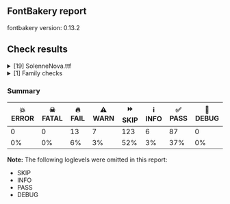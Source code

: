 ## FontBakery report

fontbakery version: 0.13.2







## Check results



<details><summary>[19] SolenneNova.ttf</summary>
<div>
<details>
    <summary>🔥 <b>FAIL</b> Checking OS/2 usWinAscent & usWinDescent. <a href="https://fontbakery.readthedocs.io/en/stable/fontbakery/checks/universal.html#family-win-ascent-and-descent">family/win_ascent_and_descent</a></summary>
    <div>







* 🔥 **FAIL** <p>OS/2.usWinDescent value should be equal or greater than 816, but got 811 instead</p>
 [code: descent]



</div>
</details>

<details>
    <summary>🔥 <b>FAIL</b> Checking Vertical Metric Linegaps. <a href="https://fontbakery.readthedocs.io/en/stable/fontbakery/checks/universal.html#linegaps">linegaps</a></summary>
    <div>







* 🔥 **FAIL** <p>hhea lineGap is not equal to 0.</p>
<p><em>Overridden</em>: This check was originally a WARN but was
overridden by the universal profile:
For Google Fonts, all messages from this check are considered FAILs.</p>
 [code: hhea]



</div>
</details>

<details>
    <summary>🔥 <b>FAIL</b> Checking OS/2 Metrics match hhea Metrics. <a href="https://fontbakery.readthedocs.io/en/stable/fontbakery/checks/universal.html#os2-metrics-match-hhea">os2_metrics_match_hhea</a></summary>
    <div>







* 🔥 **FAIL** <p>OS/2 sTypoAscender (1638) and hhea ascent (2097) must be equal.</p>
 [code: ascender]



</div>
</details>

<details>
    <summary>🔥 <b>FAIL</b> Font contains glyphs for whitespace characters? <a href="https://fontbakery.readthedocs.io/en/stable/fontbakery/checks/universal.html#whitespace-glyphs">whitespace_glyphs</a></summary>
    <div>







* 🔥 **FAIL** <p>Whitespace glyph missing for codepoint 0x00A0.</p>
 [code: missing-whitespace-glyph-0x00A0]



</div>
</details>

<details>
    <summary>🔥 <b>FAIL</b> Check family name for GF Guide compliance. <a href="https://fontbakery.readthedocs.io/en/stable/fontbakery/checks/googlefonts.html#googlefonts-family-name-compliance">googlefonts/family_name_compliance</a></summary>
    <div>







* 🔥 **FAIL** <p>&quot;SolenneNova&quot; is a CamelCased name. To solve this, simply use spaces instead in the font name.</p>
 [code: camelcase]



</div>
</details>

<details>
    <summary>🔥 <b>FAIL</b> Copyright notices match canonical pattern in fonts <a href="https://fontbakery.readthedocs.io/en/stable/fontbakery/checks/googlefonts.html#googlefonts-font-copyright">googlefonts/font_copyright</a></summary>
    <div>







* 🔥 **FAIL** <p>Name Table entry: Copyright notices should match a pattern similar to:</p>
<p>&quot;Copyright 2020 The Familyname Project Authors (git url)&quot;</p>
<p>But instead we have got:</p>
<p>&quot;Web Designer (c) 2025, All rights reserved&quot;</p>
 [code: bad-notice-format]



</div>
</details>

<details>
    <summary>🔥 <b>FAIL</b> Check license file has good copyright string. <a href="https://fontbakery.readthedocs.io/en/stable/fontbakery/checks/googlefonts.html#googlefonts-license-OFL-copyright">googlefonts/license/OFL_copyright</a></summary>
    <div>







* 🔥 **FAIL** <p>First line in license file is:</p>
<p>&quot;copyright 20** the my font project authors (<a href="https://github.com/googlefonts/googlefonts-project-template">https://github.com/googlefonts/googlefonts-project-template</a>)&quot;</p>
<p>which does not match the expected format, similar to:</p>
<p>&quot;Copyright 2022 The Familyname Project Authors (git url)&quot;</p>
 [code: bad-format]



</div>
</details>

<details>
    <summary>🔥 <b>FAIL</b> Check copyright namerecords match license file. <a href="https://fontbakery.readthedocs.io/en/stable/fontbakery/checks/googlefonts.html#googlefonts-name-license">googlefonts/name/license</a></summary>
    <div>







* 🔥 **FAIL** <p>Font lacks NameID 13 (LICENSE DESCRIPTION). A proper licensing entry must be set.</p>
 [code: missing]



</div>
</details>

<details>
    <summary>🔥 <b>FAIL</b> Checking file is named canonically. <a href="https://fontbakery.readthedocs.io/en/stable/fontbakery/checks/googlefonts.html#googlefonts-canonical-filename">googlefonts/canonical_filename</a></summary>
    <div>







* 🔥 **FAIL** <p>Expected &quot;SolenneNova-Book.ttf. Got SolenneNova.ttf.</p>
 [code: bad-filename]



</div>
</details>

<details>
    <summary>🔥 <b>FAIL</b> Check font names are correct <a href="https://fontbakery.readthedocs.io/en/stable/fontbakery/checks/googlefonts.html#googlefonts-font-names">googlefonts/font_names</a></summary>
    <div>







* 🔥 **FAIL** <p>Font names are incorrect:</p>
<table>
<thead>
<tr>
<th align="left">nameID</th>
<th align="left">current</th>
<th align="left">expected</th>
</tr>
</thead>
<tbody>
<tr>
<td align="left">Family Name</td>
<td align="left"><strong>SolenneNova</strong></td>
<td align="left"><strong>SolenneNova Book</strong></td>
</tr>
<tr>
<td align="left">Subfamily Name</td>
<td align="left">Regular</td>
<td align="left">Regular</td>
</tr>
<tr>
<td align="left">Full Name</td>
<td align="left"><strong>SolenneNova Book</strong></td>
<td align="left"><strong>SolenneNova Book Regular</strong></td>
</tr>
<tr>
<td align="left">Postscript Name</td>
<td align="left"><strong>SolenneNova</strong></td>
<td align="left"><strong>SolenneNovaBook-Regular</strong></td>
</tr>
<tr>
<td align="left">Typographic Family Name</td>
<td align="left"><strong>SolenneNova</strong></td>
<td align="left"><strong>N/A</strong></td>
</tr>
<tr>
<td align="left">Typographic Subfamily Name</td>
<td align="left"><strong>Book</strong></td>
<td align="left"><strong>N/A</strong></td>
</tr>
</tbody>
</table>
 [code: bad-names]



* ⚠️ **WARN** <p>Regular missing from full name</p>
 [code: lacks-regular]



</div>
</details>

<details>
    <summary>🔥 <b>FAIL</b> Check Google Fonts glyph coverage. <a href="https://fontbakery.readthedocs.io/en/stable/fontbakery/checks/googlefonts.html#googlefonts-glyph-coverage">googlefonts/glyph_coverage</a></summary>
    <div>







* 🔥 **FAIL** <p>Missing required codepoints:</p>
<pre><code>- 0x00A0 (NO-BREAK SPACE)


- 0x00A1 (INVERTED EXCLAMATION MARK)


- 0x00A2 (CENT SIGN)


- 0x00A5 (YEN SIGN)


- 0x00A7 (SECTION SIGN)


- 0x00A8 (DIAERESIS)


- 0x00A9 (COPYRIGHT SIGN)


- 0x00AA (FEMININE ORDINAL INDICATOR)


- 0x00AB (LEFT-POINTING DOUBLE ANGLE QUOTATION MARK)


- 0x00AE (REGISTERED SIGN)


- 0x00AF (MACRON)


- 0x00B0 (DEGREE SIGN)


- 0x00B4 (ACUTE ACCENT)


- 0x00B6 (PILCROW SIGN)


- 0x00B7 (MIDDLE DOT)


- 0x00B8 (CEDILLA)


- 0x00BA (MASCULINE ORDINAL INDICATOR)


- 0x00BB (RIGHT-POINTING DOUBLE ANGLE QUOTATION MARK)


- 0x00BF (INVERTED QUESTION MARK)


- 0x00C0 (LATIN CAPITAL LETTER A WITH GRAVE)


- 0x00C1 (LATIN CAPITAL LETTER A WITH ACUTE)


- 0x00C2 (LATIN CAPITAL LETTER A WITH CIRCUMFLEX)


- 0x00C3 (LATIN CAPITAL LETTER A WITH TILDE)


- 0x00C4 (LATIN CAPITAL LETTER A WITH DIAERESIS)


- 0x00C5 (LATIN CAPITAL LETTER A WITH RING ABOVE)


- 0x00C6 (LATIN CAPITAL LETTER AE)


- 0x00C7 (LATIN CAPITAL LETTER C WITH CEDILLA)


- 0x00C8 (LATIN CAPITAL LETTER E WITH GRAVE)


- 0x00C9 (LATIN CAPITAL LETTER E WITH ACUTE)


- 0x00CA (LATIN CAPITAL LETTER E WITH CIRCUMFLEX)


- 0x00CB (LATIN CAPITAL LETTER E WITH DIAERESIS)


- 0x00CC (LATIN CAPITAL LETTER I WITH GRAVE)


- 0x00CD (LATIN CAPITAL LETTER I WITH ACUTE)


- 0x00CE (LATIN CAPITAL LETTER I WITH CIRCUMFLEX)


- 0x00CF (LATIN CAPITAL LETTER I WITH DIAERESIS)


- 0x00D0 (LATIN CAPITAL LETTER ETH)


- 0x00D1 (LATIN CAPITAL LETTER N WITH TILDE)


- 0x00D2 (LATIN CAPITAL LETTER O WITH GRAVE)


- 0x00D3 (LATIN CAPITAL LETTER O WITH ACUTE)


- 0x00D4 (LATIN CAPITAL LETTER O WITH CIRCUMFLEX)


- 0x00D5 (LATIN CAPITAL LETTER O WITH TILDE)


- 0x00D6 (LATIN CAPITAL LETTER O WITH DIAERESIS)


- 0x00D7 (MULTIPLICATION SIGN)


- 0x00D8 (LATIN CAPITAL LETTER O WITH STROKE)


- 0x00D9 (LATIN CAPITAL LETTER U WITH GRAVE)


- 0x00DA (LATIN CAPITAL LETTER U WITH ACUTE)


- 0x00DB (LATIN CAPITAL LETTER U WITH CIRCUMFLEX)


- 0x00DC (LATIN CAPITAL LETTER U WITH DIAERESIS)


- 0x00DD (LATIN CAPITAL LETTER Y WITH ACUTE)


- 0x00DE (LATIN CAPITAL LETTER THORN)


- 0x00DF (LATIN SMALL LETTER SHARP S)


- 0x00E0 (LATIN SMALL LETTER A WITH GRAVE)


- 0x00E1 (LATIN SMALL LETTER A WITH ACUTE)


- 0x00E2 (LATIN SMALL LETTER A WITH CIRCUMFLEX)


- 0x00E3 (LATIN SMALL LETTER A WITH TILDE)


- 0x00E4 (LATIN SMALL LETTER A WITH DIAERESIS)


- 0x00E5 (LATIN SMALL LETTER A WITH RING ABOVE)


- 0x00E6 (LATIN SMALL LETTER AE)


- 0x00E7 (LATIN SMALL LETTER C WITH CEDILLA)


- 0x00E8 (LATIN SMALL LETTER E WITH GRAVE)


- 0x00E9 (LATIN SMALL LETTER E WITH ACUTE)


- 0x00EA (LATIN SMALL LETTER E WITH CIRCUMFLEX)


- 0x00EB (LATIN SMALL LETTER E WITH DIAERESIS)


- 0x00EC (LATIN SMALL LETTER I WITH GRAVE)


- 0x00ED (LATIN SMALL LETTER I WITH ACUTE)


- 0x00EE (LATIN SMALL LETTER I WITH CIRCUMFLEX)


- 0x00EF (LATIN SMALL LETTER I WITH DIAERESIS)


- 0x00F0 (LATIN SMALL LETTER ETH)


- 0x00F1 (LATIN SMALL LETTER N WITH TILDE)


- 0x00F2 (LATIN SMALL LETTER O WITH GRAVE)


- 0x00F3 (LATIN SMALL LETTER O WITH ACUTE)


- 0x00F4 (LATIN SMALL LETTER O WITH CIRCUMFLEX)


- 0x00F5 (LATIN SMALL LETTER O WITH TILDE)


- 0x00F6 (LATIN SMALL LETTER O WITH DIAERESIS)


- 0x00F7 (DIVISION SIGN)


- 0x00F8 (LATIN SMALL LETTER O WITH STROKE)


- 0x00F9 (LATIN SMALL LETTER U WITH GRAVE)


- 0x00FA (LATIN SMALL LETTER U WITH ACUTE)


- 0x00FB (LATIN SMALL LETTER U WITH CIRCUMFLEX)


- 0x00FC (LATIN SMALL LETTER U WITH DIAERESIS)


- 0x00FD (LATIN SMALL LETTER Y WITH ACUTE)


- 0x00FE (LATIN SMALL LETTER THORN)


- 0x00FF (LATIN SMALL LETTER Y WITH DIAERESIS)


- 0x0100 (LATIN CAPITAL LETTER A WITH MACRON)


- 0x0101 (LATIN SMALL LETTER A WITH MACRON)


- 0x0102 (LATIN CAPITAL LETTER A WITH BREVE)


- 0x0103 (LATIN SMALL LETTER A WITH BREVE)


- 0x0104 (LATIN CAPITAL LETTER A WITH OGONEK)


- 0x0105 (LATIN SMALL LETTER A WITH OGONEK)


- 0x0106 (LATIN CAPITAL LETTER C WITH ACUTE)


- 0x0107 (LATIN SMALL LETTER C WITH ACUTE)


- 0x010A (LATIN CAPITAL LETTER C WITH DOT ABOVE)


- 0x010B (LATIN SMALL LETTER C WITH DOT ABOVE)


- 0x010C (LATIN CAPITAL LETTER C WITH CARON)


- 0x010D (LATIN SMALL LETTER C WITH CARON)


- 0x010E (LATIN CAPITAL LETTER D WITH CARON)


- 0x010F (LATIN SMALL LETTER D WITH CARON)


- 0x0110 (LATIN CAPITAL LETTER D WITH STROKE)


- 0x0111 (LATIN SMALL LETTER D WITH STROKE)


- 0x0112 (LATIN CAPITAL LETTER E WITH MACRON)


- 0x0113 (LATIN SMALL LETTER E WITH MACRON)


- 0x0116 (LATIN CAPITAL LETTER E WITH DOT ABOVE)


- 0x0117 (LATIN SMALL LETTER E WITH DOT ABOVE)


- 0x0118 (LATIN CAPITAL LETTER E WITH OGONEK)


- 0x0119 (LATIN SMALL LETTER E WITH OGONEK)


- 0x011A (LATIN CAPITAL LETTER E WITH CARON)


- 0x011B (LATIN SMALL LETTER E WITH CARON)


- 0x011E (LATIN CAPITAL LETTER G WITH BREVE)


- 0x011F (LATIN SMALL LETTER G WITH BREVE)


- 0x0120 (LATIN CAPITAL LETTER G WITH DOT ABOVE)


- 0x0121 (LATIN SMALL LETTER G WITH DOT ABOVE)


- 0x0122 (LATIN CAPITAL LETTER G WITH CEDILLA)


- 0x0123 (LATIN SMALL LETTER G WITH CEDILLA)


- 0x0126 (LATIN CAPITAL LETTER H WITH STROKE)


- 0x0127 (LATIN SMALL LETTER H WITH STROKE)


- 0x012A (LATIN CAPITAL LETTER I WITH MACRON)


- 0x012B (LATIN SMALL LETTER I WITH MACRON)


- 0x012E (LATIN CAPITAL LETTER I WITH OGONEK)


- 0x012F (LATIN SMALL LETTER I WITH OGONEK)


- 0x0130 (LATIN CAPITAL LETTER I WITH DOT ABOVE)


- 0x0131 (LATIN SMALL LETTER DOTLESS I)


- 0x0136 (LATIN CAPITAL LETTER K WITH CEDILLA)


- 0x0137 (LATIN SMALL LETTER K WITH CEDILLA)


- 0x0139 (LATIN CAPITAL LETTER L WITH ACUTE)


- 0x013A (LATIN SMALL LETTER L WITH ACUTE)


- 0x013B (LATIN CAPITAL LETTER L WITH CEDILLA)


- 0x013C (LATIN SMALL LETTER L WITH CEDILLA)


- 0x013D (LATIN CAPITAL LETTER L WITH CARON)


- 0x013E (LATIN SMALL LETTER L WITH CARON)


- 0x0141 (LATIN CAPITAL LETTER L WITH STROKE)


- 0x0142 (LATIN SMALL LETTER L WITH STROKE)


- 0x0143 (LATIN CAPITAL LETTER N WITH ACUTE)


- 0x0144 (LATIN SMALL LETTER N WITH ACUTE)


- 0x0145 (LATIN CAPITAL LETTER N WITH CEDILLA)


- 0x0146 (LATIN SMALL LETTER N WITH CEDILLA)


- 0x0147 (LATIN CAPITAL LETTER N WITH CARON)


- 0x0148 (LATIN SMALL LETTER N WITH CARON)


- 0x0150 (LATIN CAPITAL LETTER O WITH DOUBLE ACUTE)


- 0x0151 (LATIN SMALL LETTER O WITH DOUBLE ACUTE)


- 0x0152 (LATIN CAPITAL LIGATURE OE)


- 0x0153 (LATIN SMALL LIGATURE OE)


- 0x0154 (LATIN CAPITAL LETTER R WITH ACUTE)


- 0x0155 (LATIN SMALL LETTER R WITH ACUTE)


- 0x0158 (LATIN CAPITAL LETTER R WITH CARON)


- 0x0159 (LATIN SMALL LETTER R WITH CARON)


- 0x015A (LATIN CAPITAL LETTER S WITH ACUTE)


- 0x015B (LATIN SMALL LETTER S WITH ACUTE)


- 0x015E (LATIN CAPITAL LETTER S WITH CEDILLA)


- 0x015F (LATIN SMALL LETTER S WITH CEDILLA)


- 0x0160 (LATIN CAPITAL LETTER S WITH CARON)


- 0x0161 (LATIN SMALL LETTER S WITH CARON)


- 0x0164 (LATIN CAPITAL LETTER T WITH CARON)


- 0x0165 (LATIN SMALL LETTER T WITH CARON)


- 0x016A (LATIN CAPITAL LETTER U WITH MACRON)


- 0x016B (LATIN SMALL LETTER U WITH MACRON)


- 0x016E (LATIN CAPITAL LETTER U WITH RING ABOVE)


- 0x016F (LATIN SMALL LETTER U WITH RING ABOVE)


- 0x0170 (LATIN CAPITAL LETTER U WITH DOUBLE ACUTE)


- 0x0171 (LATIN SMALL LETTER U WITH DOUBLE ACUTE)


- 0x0172 (LATIN CAPITAL LETTER U WITH OGONEK)


- 0x0173 (LATIN SMALL LETTER U WITH OGONEK)


- 0x0174 (LATIN CAPITAL LETTER W WITH CIRCUMFLEX)


- 0x0175 (LATIN SMALL LETTER W WITH CIRCUMFLEX)


- 0x0176 (LATIN CAPITAL LETTER Y WITH CIRCUMFLEX)


- 0x0177 (LATIN SMALL LETTER Y WITH CIRCUMFLEX)


- 0x0178 (LATIN CAPITAL LETTER Y WITH DIAERESIS)


- 0x0179 (LATIN CAPITAL LETTER Z WITH ACUTE)


- 0x017A (LATIN SMALL LETTER Z WITH ACUTE)


- 0x017B (LATIN CAPITAL LETTER Z WITH DOT ABOVE)


- 0x017C (LATIN SMALL LETTER Z WITH DOT ABOVE)


- 0x017D (LATIN CAPITAL LETTER Z WITH CARON)


- 0x017E (LATIN SMALL LETTER Z WITH CARON)


- 0x0218 (LATIN CAPITAL LETTER S WITH COMMA BELOW)


- 0x0219 (LATIN SMALL LETTER S WITH COMMA BELOW)


- 0x021A (LATIN CAPITAL LETTER T WITH COMMA BELOW)


- 0x021B (LATIN SMALL LETTER T WITH COMMA BELOW)


- 0x0237 (LATIN SMALL LETTER DOTLESS J)


- 0x02C6 (MODIFIER LETTER CIRCUMFLEX ACCENT)


- 0x02C7 (CARON)


- 0x02D8 (BREVE)


- 0x02D9 (DOT ABOVE)


- 0x02DA (RING ABOVE)


- 0x02DB (OGONEK)


- 0x02DC (SMALL TILDE)


- 0x02DD (DOUBLE ACUTE ACCENT)


- 0x0300 (COMBINING GRAVE ACCENT)


- 0x0301 (COMBINING ACUTE ACCENT)


- 0x0302 (COMBINING CIRCUMFLEX ACCENT)


- 0x0303 (COMBINING TILDE)


- 0x0304 (COMBINING MACRON)


- 0x0306 (COMBINING BREVE)


- 0x0307 (COMBINING DOT ABOVE)


- 0x0308 (COMBINING DIAERESIS)


- 0x030A (COMBINING RING ABOVE)


- 0x030B (COMBINING DOUBLE ACUTE ACCENT)


- 0x030C (COMBINING CARON)


- 0x0326 (COMBINING COMMA BELOW)


- 0x0327 (COMBINING CEDILLA)


- 0x0328 (COMBINING OGONEK)


- 0x1E80 (LATIN CAPITAL LETTER W WITH GRAVE)


- 0x1E81 (LATIN SMALL LETTER W WITH GRAVE)


- 0x1E82 (LATIN CAPITAL LETTER W WITH ACUTE)


- 0x1E83 (LATIN SMALL LETTER W WITH ACUTE)


- 0x1E84 (LATIN CAPITAL LETTER W WITH DIAERESIS)


- 0x1E85 (LATIN SMALL LETTER W WITH DIAERESIS)


- 0x1E9E (LATIN CAPITAL LETTER SHARP S)


- 0x1EF2 (LATIN CAPITAL LETTER Y WITH GRAVE)


- 0x1EF3 (LATIN SMALL LETTER Y WITH GRAVE)


- 0x2013 (EN DASH)


- 0x2014 (EM DASH)


- 0x2018 (LEFT SINGLE QUOTATION MARK)


- 0x2019 (RIGHT SINGLE QUOTATION MARK)


- 0x201A (SINGLE LOW-9 QUOTATION MARK)


- 0x201C (LEFT DOUBLE QUOTATION MARK)


- 0x201D (RIGHT DOUBLE QUOTATION MARK)


- 0x201E (DOUBLE LOW-9 QUOTATION MARK)


- 0x2022 (BULLET)


- 0x2026 (HORIZONTAL ELLIPSIS)


- 0x2039 (SINGLE LEFT-POINTING ANGLE QUOTATION MARK)


- 0x203A (SINGLE RIGHT-POINTING ANGLE QUOTATION MARK)


- 0x2122 (TRADE MARK SIGN)


- 0x2212 (MINUS SIGN)
</code></pre>
 [code: missing-codepoints]



</div>
</details>

<details>
    <summary>🔥 <b>FAIL</b> Check font follows the Google Fonts vertical metric schema <a href="https://fontbakery.readthedocs.io/en/stable/fontbakery/checks/googlefonts.html#googlefonts-vertical-metrics">googlefonts/vertical_metrics</a></summary>
    <div>







* 🔥 **FAIL** <p>OS/2.sTypoLineGap is &quot;184&quot; it should be 0</p>
 [code: bad-OS/2.sTypoLineGap]



* 🔥 **FAIL** <p>hhea.lineGap is &quot;184&quot; it should be 0</p>
 [code: bad-hhea.lineGap]



* ⚠️ **WARN** <p>We recommend the absolute sum of the hhea metrics should be between 1.2-1.5x of the font's upm. This font has 1.509765625x (3092)</p>
 [code: bad-hhea-range]



</div>
</details>

<details>
    <summary>⚠️ <b>WARN</b> Check if each glyph has the recommended amount of contours. <a href="https://fontbakery.readthedocs.io/en/stable/fontbakery/checks/universal.html#contour-count">contour_count</a></summary>
    <div>







* ⚠️ **WARN** <p>This check inspects the glyph outlines and detects the total number of contours in each of them. The expected values are infered from the typical ammounts of contours observed in a large collection of reference font families. The divergences listed below may simply indicate a significantly different design on some of your glyphs. On the other hand, some of these may flag actual bugs in the font such as glyphs mapped to an incorrect codepoint. Please consider reviewing the design and codepoint assignment of these to make sure they are correct.</p>
<p>The following glyphs do not have the recommended number of contours:</p>
<pre><code>- Glyph name: A	Contours detected: 3	Expected: 2

- Glyph name: G	Contours detected: 2	Expected: 1

- Glyph name: H	Contours detected: 3	Expected: 1

- Glyph name: L	Contours detected: 3	Expected: 1

- Glyph name: N	Contours detected: 2	Expected: 1

- Glyph name: Q	Contours detected: 1	Expected: 2

- Glyph name: R	Contours detected: 3	Expected: 1 or 2

- Glyph name: S	Contours detected: 2	Expected: 1

- Glyph name: Z	Contours detected: 3	Expected: 1

- Glyph name: d	Contours detected: 3	Expected: 2

- Glyph name: f	Contours detected: 3	Expected: 1

- Glyph name: h	Contours detected: 2	Expected: 1

- Glyph name: j	Contours detected: 3	Expected: 2

- Glyph name: k	Contours detected: 3	Expected: 1 or 2

- Glyph name: l	Contours detected: 2	Expected: 1

- Glyph name: q	Contours detected: 3	Expected: 2

- Glyph name: v	Contours detected: 2	Expected: 1

- Glyph name: w	Contours detected: 2	Expected: 1

- Glyph name: y	Contours detected: 2	Expected: 1

- Glyph name: z	Contours detected: 2	Expected: 1

- Glyph name: A	Contours detected: 3	Expected: 2

- Glyph name: G	Contours detected: 2	Expected: 1

- Glyph name: H	Contours detected: 3	Expected: 1

- Glyph name: L	Contours detected: 3	Expected: 1

- Glyph name: N	Contours detected: 2	Expected: 1

- Glyph name: Q	Contours detected: 1	Expected: 2

- Glyph name: R	Contours detected: 3	Expected: 1 or 2

- Glyph name: S	Contours detected: 2	Expected: 1

- Glyph name: Z	Contours detected: 3	Expected: 1

- Glyph name: d	Contours detected: 3	Expected: 2

- Glyph name: f	Contours detected: 3	Expected: 1

- Glyph name: h	Contours detected: 2	Expected: 1

- Glyph name: j	Contours detected: 3	Expected: 2

- Glyph name: k	Contours detected: 3	Expected: 1 or 2

- Glyph name: l	Contours detected: 2	Expected: 1

- Glyph name: q	Contours detected: 3	Expected: 2

- Glyph name: v	Contours detected: 2	Expected: 1

- Glyph name: w	Contours detected: 2	Expected: 1

- Glyph name: y	Contours detected: 2	Expected: 1

- Glyph name: z	Contours detected: 2	Expected: 1
</code></pre>
 [code: contour-count]



</div>
</details>

<details>
    <summary>⚠️ <b>WARN</b> Check math signs have the same width. <a href="https://fontbakery.readthedocs.io/en/stable/fontbakery/checks/universal.html#math-signs-width">math_signs_width</a></summary>
    <div>







* ⚠️ **WARN** <p>The most common width is 767 among a set of 1 math glyphs.
The following math glyphs have a different width, though:</p>
<p>Width = 619:
less</p>
<p>Width = 828:
equal</p>
<p>Width = 697:
greater</p>
 [code: width-outliers]



</div>
</details>

<details>
    <summary>⚠️ <b>WARN</b> Validate size, and resolution of article images, and ensure article page has minimum length and includes visual assets. <a href="https://fontbakery.readthedocs.io/en/stable/fontbakery/checks/googlefonts.html#googlefonts-article-images">googlefonts/article/images</a></summary>
    <div>







* ⚠️ **WARN** <p>Family metadata at fonts/ttf does not have an article.</p>
 [code: lacks-article]



</div>
</details>

<details>
    <summary>⚠️ <b>WARN</b> Check for codepoints not covered by METADATA subsets. <a href="https://fontbakery.readthedocs.io/en/stable/fontbakery/checks/googlefonts.html#googlefonts-metadata-unreachable-subsetting">googlefonts/metadata/unreachable_subsetting</a></summary>
    <div>







* ⚠️ **WARN** <p>The following codepoints supported by the font are not covered by
any subsets defined in the font's metadata file, and will never
be served. You can solve this by either manually adding additional
subset declarations to METADATA.pb, or by editing the glyphset
definitions.</p>
<ul>
<li>U+0000 : try adding one of: bamum, mayan-numerals, cyrillic-ext, inscriptional-parthian, egyptian-hieroglyphs, hanifi-rohingya, indic-siyaq-numbers, old-permic, devanagari, chinese-hongkong, cherokee, buhid, nyiakeng-puachue-hmong, takri, thaana, syloti-nagri, elymaic, ahom, tibetan, old-sogdian, ugaritic, miao, old-uyghur, gothic, elbasan, meroitic, hebrew, new-tai-lue, warang-citi, palmyrene, siddham, tangut, ethiopic, wancho, khojki, mongolian, latin, nabataean, gunjala-gondi, bhaiksuki, dogra, znamenny, sunuwar, marchen, meroitic-hieroglyphs, duployan, balinese, lepcha, cypriot, lisu, buginese, braille, limbu, bassa-vah, newa, deseret, brahmi, cyrillic, batak, sinhala, nko, tangsa, shavian, sora-sompeng, chinese-simplified, mende-kikakui, kawi, nandinagari, todhri, kannada, gurung-khema, armenian, old-hungarian, tagalog, canadian-aboriginal, old-turkic, yezidi, runic, rejang, old-persian, syriac, nag-mundari, latin-ext, vithkuqi, lao, masaram-gondi, georgian, khudawadi, kayah-li, glagolitic, tulu-tigalari, tamil-supplement, cham, mahajani, chinese-traditional, pahawh-hmong, old-south-arabian, yi, ol-chiki, osmanya, gurmukhi, imperial-aramaic, sundanese, saurashtra, thai, vietnamese, vai, ol-onal, hatran, phoenician, myanmar, gujarati, korean, linear-b, toto, carian, tagbanwa, tai-le, telugu, lydian, kana-extended, old-italic, signwriting, zanabazar-square, mandaic, mro, grantha, modi, psalter-pahlavi, symbols, manichaean, tifinagh, samaritan, multani, nushu, lycian, garay, malayalam, makasar, osage, arabic, cuneiform, sharada, phags-pa, sogdian, chakma, coptic, meroitic-cursive, adlam, kaithi, dives-akuru, avestan, math, linear-a, oriya, greek, hanunoo, kharoshthi, meetei-mayek, pau-cin-hau, ottoman-siyaq-numbers, bengali, chorasmian, tamil, khitan-small-script, soyombo, caucasian-albanian, javanese, tirhuta, symbols2, inscriptional-pahlavi, tai-tham, anatolian-hieroglyphs, kirat-rai, old-north-arabian, tai-viet, ogham, medefaidrin, japanese, cypro-minoan, music, greek-ext</li>
<li>U+000D : try adding one of: bamum, mayan-numerals, cyrillic-ext, inscriptional-parthian, egyptian-hieroglyphs, hanifi-rohingya, indic-siyaq-numbers, old-permic, devanagari, chinese-hongkong, cherokee, buhid, nyiakeng-puachue-hmong, takri, thaana, syloti-nagri, elymaic, ahom, tibetan, old-sogdian, ugaritic, miao, old-uyghur, gothic, elbasan, meroitic, hebrew, new-tai-lue, warang-citi, palmyrene, siddham, tangut, ethiopic, wancho, khojki, mongolian, latin, nabataean, gunjala-gondi, bhaiksuki, dogra, znamenny, sunuwar, marchen, meroitic-hieroglyphs, duployan, balinese, lepcha, cypriot, lisu, buginese, braille, limbu, bassa-vah, newa, deseret, brahmi, cyrillic, batak, sinhala, nko, tangsa, shavian, sora-sompeng, chinese-simplified, mende-kikakui, kawi, nandinagari, todhri, kannada, gurung-khema, armenian, old-hungarian, tagalog, canadian-aboriginal, old-turkic, yezidi, runic, rejang, old-persian, syriac, nag-mundari, latin-ext, vithkuqi, lao, masaram-gondi, georgian, khudawadi, kayah-li, glagolitic, tulu-tigalari, tamil-supplement, cham, mahajani, chinese-traditional, pahawh-hmong, old-south-arabian, yi, ol-chiki, osmanya, gurmukhi, imperial-aramaic, sundanese, saurashtra, thai, vietnamese, vai, ol-onal, hatran, phoenician, myanmar, gujarati, korean, linear-b, toto, carian, tagbanwa, tai-le, telugu, lydian, kana-extended, old-italic, signwriting, zanabazar-square, mandaic, mro, grantha, modi, psalter-pahlavi, symbols, manichaean, tifinagh, samaritan, multani, nushu, lycian, garay, malayalam, makasar, osage, arabic, cuneiform, sharada, phags-pa, sogdian, chakma, coptic, meroitic-cursive, adlam, kaithi, dives-akuru, avestan, math, linear-a, oriya, greek, hanunoo, kharoshthi, meetei-mayek, pau-cin-hau, ottoman-siyaq-numbers, bengali, chorasmian, tamil, khitan-small-script, soyombo, caucasian-albanian, javanese, tirhuta, symbols2, inscriptional-pahlavi, tai-tham, anatolian-hieroglyphs, kirat-rai, old-north-arabian, tai-viet, ogham, medefaidrin, japanese, cypro-minoan, music, greek-ext</li>
<li>U+0020 SPACE: try adding one of: bamum, mayan-numerals, cyrillic-ext, inscriptional-parthian, egyptian-hieroglyphs, hanifi-rohingya, indic-siyaq-numbers, old-permic, devanagari, chinese-hongkong, cherokee, buhid, nyiakeng-puachue-hmong, takri, thaana, syloti-nagri, elymaic, ahom, tibetan, old-sogdian, ugaritic, miao, old-uyghur, gothic, elbasan, meroitic, hebrew, new-tai-lue, warang-citi, palmyrene, siddham, tangut, ethiopic, wancho, khojki, mongolian, latin, nabataean, gunjala-gondi, bhaiksuki, dogra, znamenny, sunuwar, marchen, meroitic-hieroglyphs, duployan, balinese, lepcha, cypriot, lisu, buginese, braille, limbu, bassa-vah, newa, deseret, brahmi, cyrillic, batak, sinhala, nko, tangsa, shavian, sora-sompeng, chinese-simplified, mende-kikakui, kawi, nandinagari, todhri, kannada, gurung-khema, armenian, old-hungarian, tagalog, canadian-aboriginal, old-turkic, yezidi, runic, rejang, old-persian, syriac, nag-mundari, latin-ext, vithkuqi, lao, masaram-gondi, georgian, khudawadi, kayah-li, glagolitic, tulu-tigalari, tamil-supplement, cham, mahajani, chinese-traditional, pahawh-hmong, old-south-arabian, yi, ol-chiki, osmanya, gurmukhi, imperial-aramaic, sundanese, saurashtra, thai, vietnamese, vai, ol-onal, hatran, phoenician, myanmar, gujarati, korean, linear-b, toto, carian, tagbanwa, tai-le, telugu, lydian, kana-extended, old-italic, signwriting, zanabazar-square, mandaic, mro, grantha, modi, psalter-pahlavi, symbols, manichaean, tifinagh, samaritan, multani, nushu, lycian, garay, malayalam, makasar, osage, arabic, cuneiform, sharada, phags-pa, sogdian, chakma, coptic, meroitic-cursive, adlam, kaithi, dives-akuru, avestan, math, linear-a, oriya, greek, hanunoo, kharoshthi, meetei-mayek, pau-cin-hau, ottoman-siyaq-numbers, bengali, chorasmian, tamil, khitan-small-script, soyombo, caucasian-albanian, javanese, tirhuta, symbols2, inscriptional-pahlavi, tai-tham, anatolian-hieroglyphs, kirat-rai, old-north-arabian, tai-viet, ogham, medefaidrin, japanese, cypro-minoan, music, greek-ext</li>
<li>U+0021 EXCLAMATION MARK: try adding one of: math, thaana, mongolian, syriac, latin, adlam, gunjala-gondi, cham, masaram-gondi</li>
<li>U+0022 QUOTATION MARK: try adding one of: math, wancho, mongolian, latin, adlam, cham, masaram-gondi</li>
<li>U+0023 NUMBER SIGN: try adding one of: latin, math, adlam, symbols</li>
<li>U+0024 DOLLAR SIGN: try adding one of: latin, math, adlam</li>
<li>U+0025 PERCENT SIGN: try adding one of: math, latin, adlam, gunjala-gondi, masaram-gondi</li>
<li>U+0026 AMPERSAND: try adding one of: latin, math, adlam</li>
<li>U+0027 APOSTROPHE: try adding one of: math, wancho, latin, adlam, gunjala-gondi, warang-citi, cham, masaram-gondi</li>
<li>U+0028 LEFT PARENTHESIS: try adding one of: math, thaana, wancho, mongolian, syriac, latin, adlam, gunjala-gondi, cham, masaram-gondi</li>
<li>U+0029 RIGHT PARENTHESIS: try adding one of: math, thaana, wancho, mongolian, syriac, latin, adlam, gunjala-gondi, cham, masaram-gondi</li>
<li>U+002A ASTERISK: try adding one of: math, syriac, latin, adlam, gunjala-gondi, symbols, masaram-gondi</li>
<li>U+002B PLUS SIGN: try adding one of: math, syriac, latin, adlam, gunjala-gondi, masaram-gondi</li>
<li>U+002C COMMA: try adding one of: math, nushu, thaana, wancho, coptic, latin, adlam, gunjala-gondi, cham, masaram-gondi</li>
<li>U+002D HYPHEN-MINUS: try adding one of: kayah-li, nushu, lisu, cham, coptic, adlam, kaithi, sundanese, math, kharoshthi, sora-sompeng, hebrew, armenian, wancho, mongolian, syriac, latin, gunjala-gondi, masaram-gondi</li>
<li>U+002E FULL STOP: try adding one of: math, nushu, masaram-gondi, thaana, coptic, wancho, syriac, adlam, latin, gunjala-gondi, cham, avestan</li>
<li>U+002F SOLIDUS: try adding one of: math, wancho, syriac, latin, adlam, gunjala-gondi, cham, masaram-gondi</li>
<li>U+0030 DIGIT ZERO: try adding one of: nushu, math, latin, symbols</li>
<li>U+0031 DIGIT ONE: try adding one of: nushu, math, latin, symbols</li>
<li>U+0032 DIGIT TWO: try adding one of: nushu, math, latin, symbols</li>
<li>U+0033 DIGIT THREE: try adding one of: nushu, math, latin, symbols</li>
<li>U+0034 DIGIT FOUR: try adding one of: nushu, math, latin, symbols</li>
<li>U+0035 DIGIT FIVE: try adding one of: nushu, math, latin, symbols</li>
<li>U+0036 DIGIT SIX: try adding one of: nushu, math, latin, symbols</li>
<li>U+0037 DIGIT SEVEN: try adding one of: nushu, math, latin, symbols</li>
<li>U+0038 DIGIT EIGHT: try adding one of: nushu, math, latin, symbols</li>
<li>U+0039 DIGIT NINE: try adding one of: nushu, math, latin, symbols</li>
<li>U+003A COLON: try adding one of: math, thaana, coptic, meroitic, syriac, latin, adlam, gunjala-gondi, cham, masaram-gondi</li>
<li>U+003B SEMICOLON: try adding one of: math, thaana, coptic, latin, adlam, cham, masaram-gondi</li>
<li>U+003C LESS-THAN SIGN: try adding one of: math, latin, adlam, gunjala-gondi, masaram-gondi</li>
<li>U+003D EQUALS SIGN: try adding one of: math, syriac, latin, adlam, gunjala-gondi, masaram-gondi</li>
<li>U+003E GREATER-THAN SIGN: try adding one of: math, latin, adlam, gunjala-gondi, masaram-gondi</li>
<li>U+003F QUESTION MARK: try adding one of: math, balinese, mongolian, latin, adlam, gunjala-gondi, cham, masaram-gondi</li>
<li>U+0040 COMMERCIAL AT: try adding one of: latin, math, adlam</li>
<li>U+0041 LATIN CAPITAL LETTER A: try adding one of: nushu, math, latin, symbols</li>
<li>U+0042 LATIN CAPITAL LETTER B: try adding one of: nushu, math, latin, symbols</li>
<li>U+0043 LATIN CAPITAL LETTER C: try adding one of: nushu, math, latin, symbols</li>
<li>U+0044 LATIN CAPITAL LETTER D: try adding one of: nushu, math, latin, symbols</li>
<li>U+0045 LATIN CAPITAL LETTER E: try adding one of: nushu, math, latin, symbols</li>
<li>U+0046 LATIN CAPITAL LETTER F: try adding one of: nushu, math, latin, symbols</li>
<li>U+0047 LATIN CAPITAL LETTER G: try adding one of: nushu, math, latin, symbols</li>
<li>U+0048 LATIN CAPITAL LETTER H: try adding one of: nushu, math, latin, symbols</li>
<li>U+0049 LATIN CAPITAL LETTER I: try adding one of: nushu, math, latin, symbols</li>
<li>U+004A LATIN CAPITAL LETTER J: try adding one of: nushu, math, latin, symbols</li>
<li>U+004B LATIN CAPITAL LETTER K: try adding one of: nushu, math, latin, symbols</li>
<li>U+004C LATIN CAPITAL LETTER L: try adding one of: nushu, math, latin, symbols</li>
<li>U+004D LATIN CAPITAL LETTER M: try adding one of: nushu, math, latin, symbols</li>
<li>U+004E LATIN CAPITAL LETTER N: try adding one of: nushu, math, latin, symbols</li>
<li>U+004F LATIN CAPITAL LETTER O: try adding one of: nushu, math, latin, symbols</li>
<li>U+0050 LATIN CAPITAL LETTER P: try adding one of: nushu, math, latin, symbols</li>
<li>U+0051 LATIN CAPITAL LETTER Q: try adding one of: nushu, math, latin, symbols</li>
<li>U+0052 LATIN CAPITAL LETTER R: try adding one of: nushu, math, latin, symbols</li>
<li>U+0053 LATIN CAPITAL LETTER S: try adding one of: nushu, math, latin, symbols</li>
<li>U+0054 LATIN CAPITAL LETTER T: try adding one of: nushu, math, latin, symbols</li>
<li>U+0055 LATIN CAPITAL LETTER U: try adding one of: nushu, math, latin, symbols</li>
<li>U+0056 LATIN CAPITAL LETTER V: try adding one of: nushu, math, latin, symbols</li>
<li>U+0057 LATIN CAPITAL LETTER W: try adding one of: nushu, math, latin, symbols</li>
<li>U+0058 LATIN CAPITAL LETTER X: try adding one of: nushu, math, latin, symbols</li>
<li>U+0059 LATIN CAPITAL LETTER Y: try adding one of: nushu, math, latin, symbols</li>
<li>U+005A LATIN CAPITAL LETTER Z: try adding one of: nushu, math, latin, symbols</li>
<li>U+005B LEFT SQUARE BRACKET: try adding one of: wancho, syriac, latin, adlam, math</li>
<li>U+005C REVERSE SOLIDUS: try adding one of: wancho, syriac, latin, adlam, math</li>
<li>U+005D RIGHT SQUARE BRACKET: try adding one of: wancho, syriac, latin, adlam, math</li>
<li>U+005E CIRCUMFLEX ACCENT: try adding one of: latin, math, adlam</li>
<li>U+005F LOW LINE: try adding one of: latin, math, adlam</li>
<li>U+0060 GRAVE ACCENT: try adding one of: math, latin</li>
<li>U+0061 LATIN SMALL LETTER A: try adding one of: nushu, math, latin, symbols</li>
<li>U+0062 LATIN SMALL LETTER B: try adding one of: nushu, math, latin, symbols</li>
<li>U+0063 LATIN SMALL LETTER C: try adding one of: nushu, math, latin, symbols</li>
<li>U+0064 LATIN SMALL LETTER D: try adding one of: nushu, math, latin, symbols</li>
<li>U+0065 LATIN SMALL LETTER E: try adding one of: nushu, math, latin, symbols</li>
<li>U+0066 LATIN SMALL LETTER F: try adding one of: nushu, math, latin, symbols</li>
<li>U+0067 LATIN SMALL LETTER G: try adding one of: nushu, math, latin, symbols</li>
<li>U+0068 LATIN SMALL LETTER H: try adding one of: nushu, math, latin, symbols</li>
<li>U+0069 LATIN SMALL LETTER I: try adding one of: nushu, math, latin, symbols</li>
<li>U+006A LATIN SMALL LETTER J: try adding one of: nushu, math, latin, symbols</li>
<li>U+006B LATIN SMALL LETTER K: try adding one of: nushu, math, latin, symbols</li>
<li>U+006C LATIN SMALL LETTER L: try adding one of: nushu, math, latin, symbols</li>
<li>U+006D LATIN SMALL LETTER M: try adding one of: nushu, math, latin, symbols</li>
<li>U+006E LATIN SMALL LETTER N: try adding one of: nushu, math, latin, symbols</li>
<li>U+006F LATIN SMALL LETTER O: try adding one of: nushu, math, latin, symbols</li>
<li>U+0070 LATIN SMALL LETTER P: try adding one of: nushu, math, latin, symbols</li>
<li>U+0071 LATIN SMALL LETTER Q: try adding one of: nushu, math, latin, symbols</li>
<li>U+0072 LATIN SMALL LETTER R: try adding one of: nushu, math, latin, symbols</li>
<li>U+0073 LATIN SMALL LETTER S: try adding one of: nushu, math, latin, symbols</li>
<li>U+0074 LATIN SMALL LETTER T: try adding one of: nushu, math, latin, symbols</li>
<li>U+0075 LATIN SMALL LETTER U: try adding one of: nushu, math, latin, symbols</li>
<li>U+0076 LATIN SMALL LETTER V: try adding one of: nushu, math, latin, symbols</li>
<li>U+0077 LATIN SMALL LETTER W: try adding one of: nushu, math, latin, symbols</li>
<li>U+0078 LATIN SMALL LETTER X: try adding one of: nushu, math, latin, symbols</li>
<li>U+0079 LATIN SMALL LETTER Y: try adding one of: nushu, math, latin, symbols</li>
<li>U+007A LATIN SMALL LETTER Z: try adding one of: nushu, math, latin, symbols</li>
<li>U+007B LEFT CURLY BRACKET: try adding one of: latin, math, wancho, adlam</li>
<li>U+007C VERTICAL LINE: try adding one of: latin, math, adlam</li>
<li>U+007D RIGHT CURLY BRACKET: try adding one of: latin, math, wancho, adlam</li>
<li>U+007E TILDE: try adding one of: math, latin</li>
<li>U+00A3 POUND SIGN: try adding latin</li>
<li>U+20AC EURO SIGN: try adding latin</li>
</ul>
<p>Or you can add the above codepoints to one of the subsets supported by the font:</p>
 [code: unreachable-subsetting]



</div>
</details>

<details>
    <summary>⚠️ <b>WARN</b> Are there any misaligned on-curve points? <a href="https://fontbakery.readthedocs.io/en/stable/fontbakery/checks/universal.html#outline-alignment-miss">outline_alignment_miss</a></summary>
    <div>







* ⚠️ **WARN** <p>The following glyphs have on-curve points which have potentially incorrect y coordinates:</p>
<pre><code>* D (U+0044): X=1035.0,Y=1.0 (should be at baseline 0?)

* E (U+0045): X=501.0,Y=-0.5 (should be at baseline 0?)

* J (U+004A): X=375.5,Y=2.0 (should be at baseline 0?)

* L (U+004C): X=1399.0,Y=1498.0 (should be at cap-height 1496?)

* N (U+004E): X=352.0,Y=2.0 (should be at baseline 0?)

* O (U+004F): X=316.0,Y=1.0 (should be at baseline 0?)

* P (U+0050): X=1471.5,Y=1495.5 (should be at cap-height 1496?)

* P (U+0050): X=321.5,Y=0.5 (should be at baseline 0?)

* T (U+0054): X=397.5,Y=1.0 (should be at baseline 0?)

* V (U+0056): X=625.5,Y=1.5 (should be at baseline 0?)

* W (U+0057): X=1121.0,Y=1.0 (should be at baseline 0?)

* Z (U+005A): X=1224.0,Y=-1.0 (should be at baseline 0?)

* b (U+0062): X=179.5,Y=2.0 (should be at baseline 0?)

* backslash (U+005C): X=915.0,Y=1.0 (should be at baseline 0?)

* comma (U+002C): X=50.0,Y=1.0 (should be at baseline 0?)

* d (U+0064): X=525.0,Y=1.0 (should be at baseline 0?)

* d (U+0064): X=233.0,Y=-2.0 (should be at baseline 0?)

* d (U+0064): X=539.0,Y=664.0 (should be at x-height 663?)

* f (U+0066): X=240.0,Y=1.0 (should be at baseline 0?)

* h (U+0068): X=542.0,Y=1.0 (should be at baseline 0?)

* h (U+0068): X=117.0,Y=1.0 (should be at baseline 0?)

* i (U+0069): X=161.5,Y=0.5 (should be at baseline 0?)

* l (U+006C): X=181.5,Y=2.0 (should be at baseline 0?)

* m (U+006D): X=169.0,Y=661.0 (should be at x-height 663?)

* n (U+006E): X=113.5,Y=0.5 (should be at baseline 0?)

* numbersign (U+0023): X=392.0,Y=1.0 (should be at baseline 0?)

* percent (U+0025): X=502.0,Y=1.0 (should be at baseline 0?)

* plus (U+002B): X=281.0,Y=2.0 (should be at baseline 0?)

* question (U+003F): X=142.5,Y=-0.5 (should be at baseline 0?)

* seven (U+0037): X=104.0,Y=0.5 (should be at baseline 0?)

* six (U+0036): X=424.0,Y=-2.0 (should be at baseline 0?)

* sterling (U+00A3): X=1097.0,Y=1494.0 (should be at cap-height 1496?)

* two (U+0032): X=481.0,Y=-2.0 (should be at baseline 0?)
</code></pre>
 [code: found-misalignments]



</div>
</details>

<details>
    <summary>⚠️ <b>WARN</b> Ensure fonts have ScriptLangTags declared on the 'meta' table. <a href="https://fontbakery.readthedocs.io/en/stable/fontbakery/checks/googlefonts.html#googlefonts-meta-script-lang-tags">googlefonts/meta/script_lang_tags</a></summary>
    <div>







* ⚠️ **WARN** <p>This font file does not have a 'meta' table.</p>
 [code: lacks-meta-table]



</div>
</details>

<details>
    <summary>⚠️ <b>WARN</b> Checking OS/2 achVendID. <a href="https://fontbakery.readthedocs.io/en/stable/fontbakery/checks/googlefonts.html#googlefonts-vendor-id">googlefonts/vendor_id</a></summary>
    <div>







* ⚠️ **WARN** <p>OS/2 VendorID is 'PfEd', a font editor default. If you registered it recently, then it's safe to ignore this warning message. Otherwise, you should set it to your own unique 4 character code, and register it with Microsoft at <a href="https://www.microsoft.com/typography/links/vendorlist.aspx">https://www.microsoft.com/typography/links/vendorlist.aspx</a></p>
 [code: bad]



</div>
</details>
</div>
</details>

<details><summary>[1] Family checks</summary>
<div>
<details>
    <summary>🔥 <b>FAIL</b> OS/2.fsSelection bit 7 (USE_TYPO_METRICS) is set in all fonts. <a href="https://fontbakery.readthedocs.io/en/stable/fontbakery/checks/googlefonts.html#googlefonts-use-typo-metrics">googlefonts/use_typo_metrics</a></summary>
    <div>







* 🔥 **FAIL** <p>OS/2.fsSelection bit 7 (USE_TYPO_METRICS) wasNOT set in the following fonts: ['fonts/ttf/SolenneNova.ttf'].</p>
 [code: missing-os2-fsselection-bit7]



</div>
</details>
</div>
</details>




### Summary

| 💥 ERROR | ☠ FATAL | 🔥 FAIL | ⚠️ WARN | ⏩ SKIP | ℹ️ INFO | ✅ PASS | 🔎 DEBUG | 
| ---|---|---|---|---|---|---|---|
| 0 | 0 | 13 | 7 | 123 | 6 | 87 | 0 | 
| 0% | 0% | 6% | 3% | 52% | 3% | 37% | 0% | 



**Note:** The following loglevels were omitted in this report:


* SKIP
* INFO
* PASS
* DEBUG
